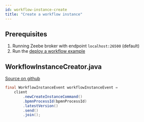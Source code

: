 ```yaml
---
id: workflow-instance-create
title: "Create a workflow instance"
---
```


## Prerequisites

1. Running Zeebe broker with endpoint `localhost:26500` (default)
1. Run the [deploy a workflow example](workflow-deploy.md)

## WorkflowInstanceCreator.java

[Source on github](https://github.com/zeebe-io/zeebe/tree/develop/samples/src/main/java/io/zeebe/example/workflow/WorkflowInstanceCreator.java)

```java
final WorkflowInstanceEvent workflowInstanceEvent =
    client
        .newCreateInstanceCommand()
        .bpmnProcessId(bpmnProcessId)
        .latestVersion()
        .send()
        .join();
```
